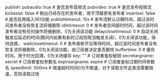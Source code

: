   publish:
    pubaudio: true # 是否发布音频流
    pubvideo: true # 是否发布视频流
    kickexist: false # 剔出已经存在的发布者，用于顶替原有发布者
    insertsei: false # 是否启用插入SEI功能
    publishtimeout: 10s # 发布流默认过期时间，超过该时间发布者没有恢复流将被删除
    idletimeout: 0 # 发布者空闲超时时间，超过该时间发布者没有任何操作将被删除，0为关闭该功能
    delayclosetimeout: 0 # 自动关闭触发后延迟的时间(期间内如果有新的订阅则取消触发关闭)，0为关闭该功能，保持连接。
    waitclosetimeout: 0 # 发布者断开后等待时间，超过该时间发布者没有恢复流将被删除，0为关闭该功能，由订阅者决定是否删除
    buffertime: 0 # 缓存时间，用于时光回溯，0为关闭缓存
    key: "" # 订阅者鉴权秘钥
    secretargname: secret # 订阅者鉴权参数名
    expireargname: expire # 订阅者鉴权过期时间参数名
    speedlimit: 500ms # 限速超时时间0为不限速，对于读取文件这类流需要限速，否则读取过快